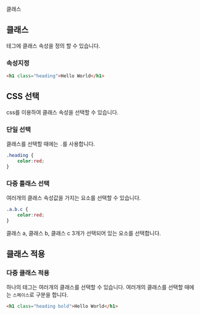 클래스

## 클래스
테그에 클래스 속성을 정의 할 수 있습니다.

### 속성지정

```html
<h1 class="heading">Hello World</h1>
```

## CSS 선택
css를 이용하여 클래스 속성을 선택할 수 있습니다.

### 단일 선택
클래스를 선택할 때에는 `.`를 사용합니다.
```css
.heading {
    color:red;
}
```

### 다중 틀래스 선택
여러개의 클래스 속성값을 가지는 요소를 선택할 수 있습니다.

```css
.a.b.c {
    color:red;
}
```
클래스 a, 클래스 b, 클래스 c 3개가 선택되어 있는 요소를 선택합니다.


## 클래스 적용

### 다중 클래스 적용
하나의 테그는 여러개의 클래스를 선택할 수 있습니다.
여러개의 클래스를 선택할 때에는 `스페이스`로 구분을 합니다.

```html
<h1 class="heading bold">Hello World</h1>
```

